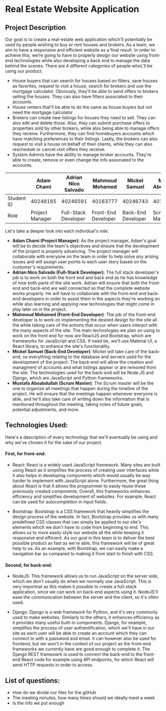 # Real Estate Website Application

## **Project Description**
Our goal is to create a real-estate web application which’ll potentially be used by people wishing to buy or rent houses and brokers. As a team, we aim to have a responsive and efficient website as a final result. In order to achieve this, we’re going to have to properly design our website using front-end technologies while also developing a back end to manage the data behind the scenes.
There are 4 different categories of people whoL'll be using our product.
* House buyers that can search for houses based on filters, save houses as favorites, request to visit a house, search for brokers and use the mortgage calculator. Obviously, they'll be able to send offers to brokers selling the houses. They can also have filters associated to their accounts.
* House renters that'll be able to do the same as house buyers but not need the mortgage calculator
* Brokers can create new listings for houses they need to sell. They can also edit and delete those. Also, they can submit purchase offers to properties sold by other brokers, while alos being able to manage offers they receive. Furthermore, they can find homebuyers accounts which have matching preferences to their listings. Lastly, the brokers can also request to visit a house on behalf of their clients, while they can also reschedule or cancel visit offers they receive.
* System Admnis have the ability to manage broker accounts. They're able to create, remove or even change the info associated to the accounts.


|              | Adam Chami        | Adrian Nico Salvado    | Mahmoud Mohamed      | Mickel Samuel       | Mustafa Aboabdullah  |
|--------------|-------------------|------------------------|----------------------|---------------------|----------------------|
| Student ID   | 40248165          | 40246591               | 40163777             | 40246743            | 40199998             |
| Role         | Project Manager   | Full-Stack Developer   | Front-End Developer  | Back-End Developer  | Scrum Master         |


Let's take a deeper look into each individual's role:

* **Adam Chami (Project Manager)**: As the project manager, Adam's goal will be to decide the team's objectives and ensure that the development of the project is properly advancing. The project manager will collaborate with everyone on the team in order to help solve any arising issues and will assign user points to each user story based on the customer's requirements.
* **Adrian Nico Salvado (Full-Stack Developer)**: The full stack developer's job is to work on both the front end and back end as he has knowledge of how both parts of the site work. Adrian will ensure that both the front-end and back-end are well connected so that the complete website works properly. He will have to collaborate with the front-end and back-end developers in order to assist them in the aspects they're working on while also learning and applying new technologies that might come in play later on in the project.
* **Mahmoud Mohamed (Front-End Developer)**: The job of the front-end developer is to work on implementing the desired design for the site all the while taking care of the actions that occur when users interact with the many aspects of the site. The main technologies we plan on using to work on the front end for now are ReactJS and Bootstrap, which are frameworks for JavaScript and CSS. If need be, we'll use Material UI, a React library, to enhance the site's functionality.
* **Mickel Samuel (Back-End Developer)**: Mickel will take care of the back-end, so everything relating to the database and servers used for the development of the project. The back-end will allow the creation and managment of accounts and what listings appear or are removed from the site. The technologies used for the back-end will be Node.JS and Django, which are JavaScript and Python frameworks.
* **Mustafa Aboabdullah (Scrum Master)**: The Scrum master will be the one to organize all meetings that happen during the timeline of the project. He will ensure that the meetings happen whenever everyone is able, and he'll also take care of writing down the information that is mentioned throughout the meeting, taking notes of future goals, potential adjustments, and more.

## **Technologies Used**:
Here's a description of every technology that we'll eventually be using and why we've chosen it for the sake of our project.

#### First, for front-end:
* React: React is a widely used JavaScript framework. Many sites are built using React as it simplifies the process of creating user interfaces while it also helps in developing components which would usually be way harder to implement with JavaScript alone. Furthermore, the great thing about React is that it allows the programmer to easily reuse these previously created components. Overall, this frameworks enhances efficiency and simplifies development of websites. For example, React can be used for autocompletion in input fields.

* Bootstrap: Bootstrap is a CSS framework that heavily simplifies the design process of the website. In fact, Bootstrap provides us with many predefined CSS classes that can simply be applied to our site's elements which we don't have to code from beginning to end. This allows us to more easily style our website all the while keeping it responsive and efficient. As our goal in this team is to deliver the best possible product as fast as we're able, this framework will be of great help to us. As an example, with Bootstrap, we can easily make a navigation bar as compared to making it from start to finish with CSS.

#### Second, for back-end:
* NodeJS: This framework allows us to run JavaScript on the server side, which we don't usually do when we normally use JavaScript. This is very importnat as this makes it possible to create a full-stack application, since we can work on back-end aspects using it. NodeJS'll ease the communication between the server and the client, so it's often used.

* Django: Django is a web framework for Python, and it's very commonly used to make websites. Similarly to the others, it enhances efficiency as it provides many useful built-in components. Django, for example, simplifies the process of user authentification, which we'll have in our site as each user will be able to create an account which they can connect to with a password and email. It can however also be used for frontend, but we won't in the context of our project as the front-end frameworks we currently have are good enough to complete it. The Django REST frameowrk is used to connect the back-end to the front-end React code for example using API endpoints, for which React will send HTTP requests in order to access.


## List of questions:
* How do we divide our files for the gitHub
* The meeting minutes, how many times should we ideally meet a week
* Is the info we put enough
